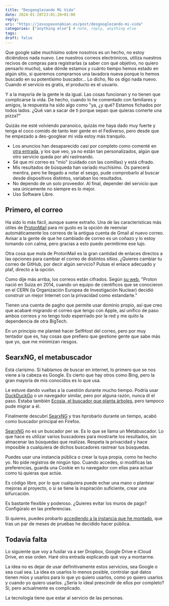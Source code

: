 ```yaml
---
title: "Desgooglezando Mi Vida"
date: 2024-01-28T23:01:28+01:00
reply:
uri: "https://jesuspavonabian.es/post/desgooglezando-mi-vida"
categories: ["anything else"] # note, reply, anything else
tags:
draft: false
---
```


Que google sabe muchísimo sobre nosotros es un hecho, no estoy diciéndoos nada nuevo. Lee nuestros correos electrónicos, utiliza nuestros recivos de compras para registrarlas (a saber con qué objetivo, no quiero pensarlo mucho), sabe dónde estamos y cuánto tiempo hemos estado en algún sitio, si queremos comprarnos una lavadora nueva porque lo hemos buscado en su potentísimo buscador... Lo dicho, No os digo nada nuevo. Cuando el servicio es gratis, el producto es el usuario.

Y a la mayoría de la gente le da igual. Las cosas funcionan y no tienen que complicarse la vida. De hecho, cuando lo he comentado con familiares y amigos, la respuesta ha sido algo como "ya, ¿y qué? Estamos fichados por todos lados. ¿Qué van a sacar de ti porque sepan que quieras comerte una pizza?"

Quizás me esté volviendo paranoico, quizás me haya dado muy fuerte y tenga el coco comido de tanto leer gente en el Fediverso, pero desde que he empezado a des-googlear mi vida estoy más tranquilo.

- Los anuncios han desaparecido casi por completo como comenté en [otra entrada](https://jesuspavonabian.es/post/crear-una-vpn-con-wireguard-mas-pihole-para-olvidarnos-de-los-anuncios-y-acceder-a-nuestras-cosas-desde-cualquier-lugar/), y los que veo, ya no están tan personalizados, algún que otro servicio queda por ahí rastreando.
- Sé que mi correo es "mío" (cuidado con las comillas) y está cifrado.
- Mis resultados de búsqueda han variado muchísimo. Os parecerá mentira, pero he llegado a notar el sesgo, pude comprobarlo al buscar desde dispositivos distintos, variaban los resultados.
- No dependo de un solo proveedor. Al final, depender del servicio que sea únicamente no siempre es lo mejor.
- Uso Software Libre.

## Primero, el correo
Ha sido lo más fácil, aunque suene extraño. Una de las características más útiles de [ProtonMail](https://proton.me/es-419) para mi gusto es la opción de reenviar automáticamente los correos de la antigua cuenta de Gmail al nuevo correo. Avisar a la gente de que he cambiado de correo es un coñazo y lo estoy tomando con calma, pero gracias a esto puedo permitirme ese lujo.

Otra cosa que mola de ProtonMail es la gran cantidad de enlaces directos a las opciones para cambiar el correo de distintos sitios. ¿Quieres cambiar tu correo de GitHub, por decir algún servicio? Pulsas el enlace adecuado y plaf, directo a la opción.

Como dije más arriba, los correos están cifrados. Según [su web](https://proton.me/es-419/about), "Proton nació en Suiza en 2014, cuando un equipo de científicos que se conocieron en el CERN (la Organización Europea de Investigación Nuclear) decidió construir un mejor Internet con la privacidad como estandarte."

Tienen una cuenta de pagho que permite usar dominio propio, así que creo que acabaré migrando el correo que tengo con Apple, así unifico de paso ambos correos y no tengo todo esperriado por la red y me quito la dependencia de otra BigTech.

En un principio me planteé hacer SelfHost del correo, pero por muy tentador que es, hay cosas que prefiero que gestione gente que sabe más que yo, que me minimizan riesgos.

## SearxNG, el metabuscador
Está clarísimo. Si hablamos de buscar en internet, lo primero que se nos viene a la cabeza es Google. Es cierto que hay otros como Bing, pero la gran mayoría de mis conocidos es lo que usa.

Le estuve dando vueltas a la cuestión durante mucho tiempo. Podría usar [DuckDuckGo](https://duckduckgo.com/) o un navegador similar, pero por alguna razón, nunca dí el paso. Estaba también [Ecosia, el buscador que planta árboles](https://www.ecosia.org/?c=es), pero tampoco pude migrar a él.

Finalmente descubrí [SearxNG](https://searxng.org/) y tras hprobarlo durante un tiempo, acabó como buscador principal en Firefox.

[SearxNG](https://searxng.org/) no es un buscador per se. Es lo que se llama un Metabuscador. Lo que hace es utilizar varios buscadores para mostrarte los resultados, sin almacenar las búsquedas que realizas. Respeta la privacidad y hace imposible a cualquiera de dichos buscadores rastrear tus búsquedas.

Puedes usar una instancia pública o crear la tuya propia, como he hecho yo. No pide registros de ningún tipo. Cuando accedes, si modificas las preferencias, guarda una Cookie en tu navegador con ellas para actuar como tú quieras que actúe.

Es código libre, por lo que cualquiera puede echar una mano o plantear mejoras al proyecto, o si se tiene la inspiración suficiente, crear una bifurcación.

Es bastante flexible y poderoso. ¿Quieres evitar los muros de pago? Configúralo en las preferencias.

Si quieres, puedes probarlo [accediendo a la instancia que he montado](https://buscador.universoalterno.es/), que tras un par de meses de pruebas he decidido hacer pública.
## Todavía falta

Lo siguiente que voy a fusilar va a ser Dropbox, Google Drive e iCloud Drive, en ese orden. Haré otra entrada explicando qué voy a montarme.

La idea no es dejar de usar definitivamente estos servicios, sea Google o sea cual sea. La idea es usarlos lo menos posible, controlar qué datos tienen míos y usarlos para lo que yo quiero usarlos, como  yo quiero usarlos y cuando yo quiero usarlos. ¿Sería lo ideal prescindir de ellos por completo? Sí, pero actualmente es complicado.

La tecnología tiene que estar al servicio de las personas.